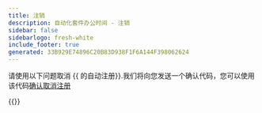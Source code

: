 ```yaml
---
title: 注销
description: 自动化套件办公时间 - 注销
sidebar: false
sidebarlogo: fresh-white
include_footer: true
generated: 33B929E74896C20B83D938F1F6A144F398062624
---
```


请使用以下问题取消 {{ 的自动注册<product-name>}}.我们将向您发送一个确认代码，您可以使用该代码[确认取消注册](/zh-hans/office-hours/unregister-confirm)

{{<questions name="/office-hours/unregister.json" completed="Thank you for completing unregistration questions" showNavigationButtons=false >}}
